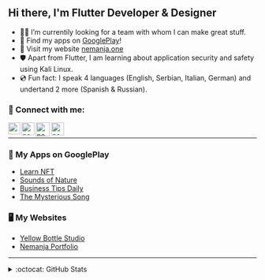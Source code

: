<!-- ### Hi there, I'm Nemanja - [nemanjacvetkovic1993.com][website] 👋 -->

<!-- [![Website](https://img.shields.io/website?label=codeSTACKr.com&style=for-the-badge&url=https%3A%2F%2Fcodestackr.com)](https://codestackr.com)
[![Twitter Follow](https://img.shields.io/twitter/follow/codeSTACKr?color=1DA1F2&logo=twitter&style=for-the-badge)](https://twitter.com/intent/follow?original_referer=https%3A%2F%2Fgithub.com%2FcodeSTACKr&screen_name=codeSTACKr) -->

## Hi there, I'm Flutter Developer & Designer

- 👨‍💻 I’m currentily looking for a team with whom I can make great stuff.
- 📲 Find my apps on [GooglePlay][googleplay]!
- 🔭 Visit my website [nemanja.one][website]
- 🛡️ Apart from Flutter, I am learning about application security and safety using Kali Linux.
- 💿 Fun fact: I speak 4 languages (English, Serbian, Italian, German) and undertand 2 more (Spanish & Russian).

### 🔗 Connect with me:

[<img align="left" alt="nemanjacvetkovic1993 | LinkedIn" width="24px" src="https://raw.githubusercontent.com/rahuldkjain/github-profile-readme-generator/master/src/images/icons/Social/linked-in-alt.svg" />][linkedin]
[<img align="left" alt="nemanjacvetkovic1993 | Instagram" width="26px" src="https://raw.githubusercontent.com/rahuldkjain/github-profile-readme-generator/master/src/images/icons/Social/instagram.svg" />][instagram]
[<img align="left" alt="nemanjacvetkovic1993 | Telegram" width="28px" src="https://github.com/mach1el/pchat/blob/master/server/telegram.svg" />][telegram]
[<img align="left" alt="nemanjacvetkovic1993 | Dribbble" width="26px" src="https://raw.githubusercontent.com/rahuldkjain/github-profile-readme-generator/master/src/images/icons/Social/dribbble.svg" />][dribbble]

<!--
### Languages and Tools:

[<img align="left" alt="flutter" width="26px" src="https://raw.githubusercontent.com/github/explore/80688e429a7d4ef2fca1e82350fe8e3517d3494d/topics/flutter/flutter.png" />][googleplay]
[<img align="left" alt="Visual Studio Code" width="26px" src="https://raw.githubusercontent.com/github/explore/80688e429a7d4ef2fca1e82350fe8e3517d3494d/topics/visual-studio-code/visual-studio-code.png" />][googleplay]
[<img align="left" alt="Git" width="26px" src="https://raw.githubusercontent.com/github/explore/80688e429a7d4ef2fca1e82350fe8e3517d3494d/topics/git/git.png" />][googleplay]
[<img align="left" alt="GitHub" width="26px" src="https://raw.githubusercontent.com/github/explore/78df643247d429f6cc873026c0622819ad797942/topics/github/github.png" />][googleplay]
[<img align="left" alt="Terminal" width="26px" src="https://raw.githubusercontent.com/github/explore/80688e429a7d4ef2fca1e82350fe8e3517d3494d/topics/terminal/terminal.png" />][googleplay]
[<img align="left" alt="SQL" width="26px" src="https://raw.githubusercontent.com/github/explore/80688e429a7d4ef2fca1e82350fe8e3517d3494d/topics/sql/sql.png" />][googleplay]
[<img align="left" alt="MySQL" width="26px" src="https://raw.githubusercontent.com/github/explore/80688e429a7d4ef2fca1e82350fe8e3517d3494d/topics/mysql/mysql.png" />][googleplay]
[<img align="left" alt="HTML5" width="26px" src="https://raw.githubusercontent.com/github/explore/80688e429a7d4ef2fca1e82350fe8e3517d3494d/topics/html/html.png" />][googleplay]
[<img align="left" alt="CSS3" width="26px" src="https://raw.githubusercontent.com/github/explore/80688e429a7d4ef2fca1e82350fe8e3517d3494d/topics/css/css.png" />][googleplay]
-->
<br />

---

### 📱 My Apps on GooglePlay

<!-- APPS:START -->

- [Learn NFT][appLN]
- [Sounds of Nature][appSON]
- [Business Tips Daily][appBTD]
- [The Mysterious Song][appTMS]

### 🖥️ My Websites
- [Yellow Bottle Studio][appYBS]
- [Nemanja Portfolio][appNW]

<!-- APPS:END -->
---

<details>
  <summary>:octocat:  GitHub Stats</summary>

  <img align="left" alt="NemanjaCvetkovic1993's GitHub Stats" src="https://github-readme-stats.vercel.app/api/?username=nemanjacvetkovic1993&count_private=true&theme=tokyonight&showicons=true" />

</details>
<!-- <details>
  <summary>:zap: Most Used Languages</summary>

  <!-- <img align="left" alt="NemanjaCvetkovic1993's Most Used Languages" src="https://github-readme-stats.vercel.app/api/top-langs/?username=nemanjacvetkovic1993&langs_count=5&theme=tokyonight" />

</details> -->

[website]: https://nemanja.one
[instagram]: https://instagram.com/nemanja.cv
[linkedin]: https://www.linkedin.com/in/nemanja-cvetkovic/
[telegram]: https://t.me/NemanjaCvetkovic
[dribbble]: https://dribbble.com/NemanjaCvetkovic
[googleplay]: https://play.google.com/store/apps/developer?id=Yellow+Bottle+Studio

[appLN]: https://play.google.com/store/apps/details?id=com.neonrevolutionstudio.learnnft
[appSON]: https://play.google.com/store/apps/details?id=com.yellowbottlestudio.soundsofnature
[appBTD]: https://play.google.com/store/apps/details?id=com.neonrevolutionstudio.businesstipsdaily
[appTMS]: https://play.google.com/store/apps/details?id=com.yellowbottlestudio.themysterioussong

[appYBS]: https://www.yellowbottlestudio.com
[appNW]: https://www.nemanja.one


<!--
**NemanjaCvetkovic1993/NemanjaCvetkovic1993** is a ✨ _special_ ✨ repository because its `README.md` (this file) appears on your GitHub profile.

Here are some ideas to get you started:

- 🔭 I’m currently working on ...
- 🌱 I’m currently learning ...
- 👯 I’m looking to collaborate on ...
- 🤔 I’m looking for help with ...
- 💬 Ask me about ...
- 📫 How to reach me: ...
- 😄 Pronouns: ...
- ⚡ Fun fact: ...
-->
